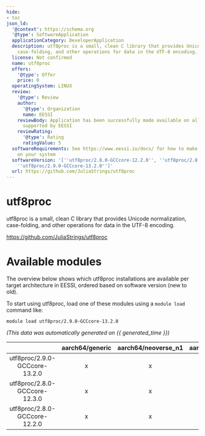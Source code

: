 ```yaml
---
hide:
- toc
json_ld:
  '@context': https://schema.org
  '@type': SoftwareApplication
  applicationCategory: DeveloperApplication
  description: utf8proc is a small, clean C library that provides Unicode normalization,
    case-folding, and other operations for data in the UTF-8 encoding.
  license: Not confirmed
  name: utf8proc
  offers:
    '@type': Offer
    price: 0
  operatingSystem: LINUX
  review:
    '@type': Review
    author:
      '@type': Organization
      name: EESSI
    reviewBody: Application has been successfully made available on all architectures
      supported by EESSI
    reviewRating:
      '@type': Rating
      ratingValue: 5
  softwareRequirements: See https://www.eessi.io/docs/ for how to make EESSI available
    on your system
  softwareVersion: '[''utf8proc/2.8.0-GCCcore-12.2.0'', ''utf8proc/2.8.0-GCCcore-12.3.0'',
    ''utf8proc/2.9.0-GCCcore-13.2.0'']'
  url: https://github.com/JuliaStrings/utf8proc
---
```


utf8proc
========


utf8proc is a small, clean C library that provides Unicode normalization, case-folding, and other operations for data in the UTF-8 encoding.

https://github.com/JuliaStrings/utf8proc
# Available modules


The overview below shows which utf8proc installations are available per target architecture in EESSI, ordered based on software version (new to old).

To start using utf8proc, load one of these modules using a `module load` command like:

```shell
module load utf8proc/2.9.0-GCCcore-13.2.0
```

*(This data was automatically generated on {{ generated_time }})*  

| |aarch64/generic|aarch64/neoverse_n1|aarch64/neoverse_v1|aarch64/nvidia|x86_64/generic|x86_64/amd/zen2|x86_64/amd/zen3|x86_64/amd/zen4|x86_64/intel/haswell|x86_64/intel/sapphirerapids|x86_64/intel/skylake_avx512|
| :---: | :---: | :---: | :---: | :---: | :---: | :---: | :---: | :---: | :---: | :---: | :---: |
|utf8proc/2.9.0-GCCcore-13.2.0|x|x|x|-|x|x|x|x|x|x|x|
|utf8proc/2.8.0-GCCcore-12.3.0|x|x|x|-|x|x|x|x|x|x|x|
|utf8proc/2.8.0-GCCcore-12.2.0|x|x|x|-|x|x|x|x|x|x|x|
